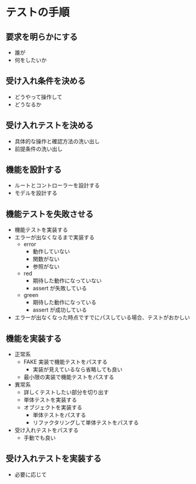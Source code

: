 # テストの手順

## 要求を明らかにする

- 誰が
- 何をしたいか

## 受け入れ条件を決める

- どうやって操作して
- どうなるか

## 受け入れテストを決める

- 具体的な操作と確認方法の洗い出し
- 前提条件の洗い出し

## 機能を設計する

- ルートとコントローラーを設計する
- モデルを設計する

## 機能テストを失敗させる

- 機能テストを実装する
- エラーが出なくなるまで実装する
  - error
    - 動作していない
    - 関数がない
    - 参照がない
  - red
    - 期待した動作になっていない
    - assert が失敗している
  - green
    - 期待した動作になっている
    - assert が成功している
- エラーが出なくなった時点ですでにパスしている場合、テストがおかしい

## 機能を実装する

- 正常系
  - FAKE 実装で機能テストをパスする
    - 実装が見えているなら省略しても良い
  - 最小限の実装で機能テストをパスする
- 異常系
  - 詳しくテストしたい部分を切り出す
  - 単体テストを実装する
  - オブジェクトを実装する
    - 単体テストをパスする
    - リファクタリングして単体テストをパスする
- 受け入れテストをパスする
  - 手動でも良い

## 受け入れテストを実装する

- 必要に応じて
